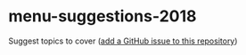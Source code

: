 # menu-suggestions-2018
Suggest topics to cover ([add a GitHub issue to this repository](https://github.com/breakfast-carpentry/menu-suggestions-2018/issues))
